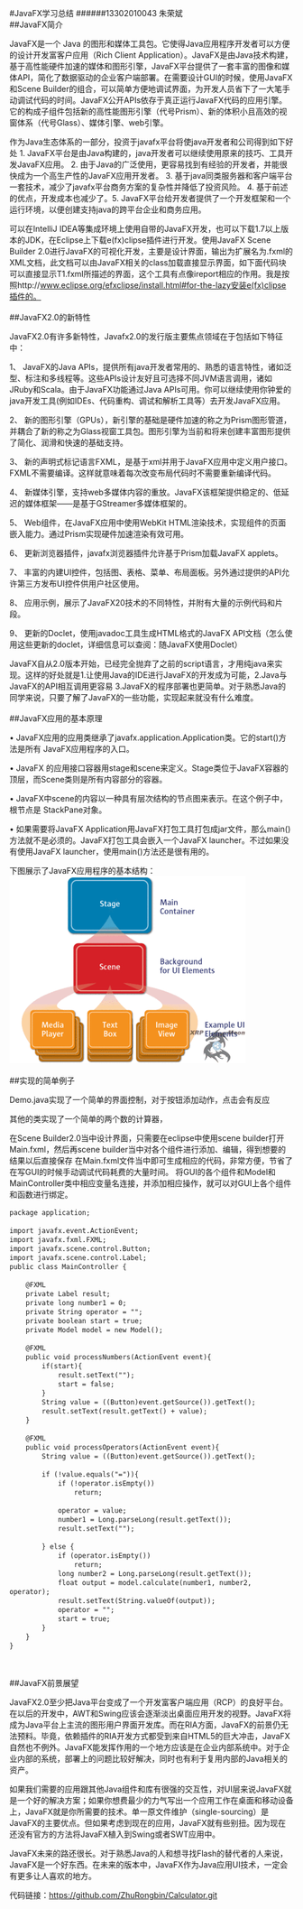 #JavaFX学习总结
######13302010043 朱荣斌
</br>
##JavaFX简介

JavaFX是一个 Java 的图形和媒体工具包。它使得Java应用程序开发者可以方便的设计开发富客户应用（Rich Client Application）。JavaFX是由Java技术构建，基于高性能硬件加速的媒体和图形引擎，JavaFX平台提供了一套丰富的图像和媒体API，简化了数据驱动的企业客户端部署。在需要设计GUI的时候，使用JavaFX和Scene Builder的组合，可以简单方便地调试界面，为开发人员省下了一大笔手动调试代码的时间。JavaFX公开APIs依存于真正运行JavaFX代码的应用引擎。它的构成子组件包括新的高性能图形引擎（代号Prism）、新的体积小且高效的视窗体系（代号Glass）、媒体引擎、web引擎。

作为Java生态体系的一部分，投资于javafx平台将使java开发者和公司得到如下好处 1. JavaFX平台是由Java构建的，java开发者可以继续使用原来的技巧、工具开发JavaFX应用。 2. 由于Java的广泛使用，更容易找到有经验的开发者，并能很快成为一个高生产性的JavaFX应用开发者。 3. 基于java同类服务器和客户端平台一套技术，减少了javafx平台商务方案的复杂性并降低了投资风险。 4. 基于前述的优点，开发成本也减少了。5. JavaFX平台给开发者提供了一个开发框架和一个运行环境，以便创建支持java的跨平台企业和商务应用。

可以在IntelliJ IDEA等集成环境上使用自带的JavaFX开发，也可以下载1.7以上版本的JDK，在Eclipse上下载e(fx)clipse插件进行开发。使用JavaFX Scene Builder 2.0进行JavaFX的可视化开发，主要是设计界面，输出为扩展名为.fxml的XML文档，此文档可以由JavaFX相关的class加载直接显示界面，如下面代码块可以直接显示T1.fxml所描述的界面，这个工具有点像ireport相应的作用。我是按照http://www.eclipse.org/efxclipse/install.html#for-the-lazy安装e(fx)clipse插件的。
</br></br>
##JavaFX2.0的新特性

JavaFX2.0有许多新特性，Javafx2.0的发行版主要焦点领域在于包括如下特征中：

1、 JavaFX的Java APIs，提供所有java开发者常用的、熟悉的语言特性，诸如泛型、标注和多线程等。这些APIs设计友好且可选择不同JVM语言调用，诸如JRuby和Scala。由于JavaFX功能通过Java APIs可用。你可以继续使用你钟爱的java开发工具(例如IDEs、代码重构、调试和解析工具等）去开发JavaFX应用。

2、	新的图形引擎（GPUs），新引擎的基础是硬件加速的称之为Prism图形管道，并耦合了新的称之为Glass视窗工具包。图形引擎为当前和将来创建丰富图形提供了简化、润滑和快速的基础支持。

3、	新的声明式标记语言FXML，是基于xml并用于JavaFX应用中定义用户接口。FXML不需要编译。这样就意味着每次改变布局代码时不需要重新编译代码。

4、	新媒体引擎，支持web多媒体内容的重放。JavaFX该框架提供稳定的、低延迟的媒体框架——是基于GStreamer多媒体框架的。

5、	Web组件，在JavaFX应用中使用WebKit HTML渲染技术，实现组件的页面嵌入能力。通过Prism实现硬件加速渲染有效可用。

6、	更新浏览器插件，javafx浏览器插件允许基于Prism加载JavaFX applets。

7、	丰富的内建UI控件，包括图、表格、菜单、布局面板。另外通过提供的API允许第三方发布UI控件供用户社区使用。

8、	应用示例，展示了JavaFX20技术的不同特性，并附有大量的示例代码和片段。

9、	更新的Doclet，使用javadoc工具生成HTML格式的JavaFX API文档（怎么使用这些更新的doclet，详细信息可以查阅：随JavaFX使用Doclet）

JavaFX自从2.0版本开始，已经完全抛弃了之前的script语言，才用纯java来实现。这样的好处就是1.让使用Java的IDE进行JavaFX的开发成为可能，2.Java与JavaFX的API相互调用更容易 3.JavaFX的程序部署也更简单。对于熟悉Java的同学来说，只要了解了JavaFX的一些功能，实现起来就没有什么难度。
</br></br>
##JavaFX应用的基本原理

• JavaFX应用的应用类继承了javafx.application.Application类。它的start()方法是所有 JavaFX应用程序的入口。

• JavaFX 的应用接口容器用stage和scene来定义。Stage类位于JavaFX容器的顶层，而Scene类则是所有内容部分的容器。

• JavaFX中scene的内容以一种具有层次结构的节点图来表示。在这个例子中，根节点是 StackPane对象。

• 如果需要将JavaFX Application用JavaFX打包工具打包成jar文件，那么main()方法就不是必须的。JavaFX打包工具会嵌入一个JavaFX launcher。不过如果没有使用JavaFX launcher，使用main()方法还是很有用的。

下图展示了JavaFX应用程序的基本结构：
</br>
![image](https://raw.githubusercontent.com/ZhuRongbin/adweb-/master/javafx-hierarchy.png)
</br></br>
##实现的简单例子

Demo.java实现了一个简单的界面控制，对于按钮添加动作，点击会有反应

其他的类实现了一个简单的两个数的计算器，

在Scene Builder2.0当中设计界面，只需要在eclipse中使用scene builder打开Main.fxml，然后再scene builder当中对各个组件进行添加、编辑，得到想要的结果以后直接保存
在Main.fxml文件当中即可生成相应的代码，非常方便，节省了在写GUI的时候手动调试代码耗费的大量时间。
将GUI的各个组件和Model和MainController类中相应变量名连接，并添加相应操作，就可以对GUI上各个组件和函数进行绑定。
</br>
```
package application;

import javafx.event.ActionEvent;
import javafx.fxml.FXML;
import javafx.scene.control.Button;
import javafx.scene.control.Label;
public class MainController {
	
	@FXML
	private Label result;
	private long number1 = 0;
	private String operator = "";
	private boolean start = true;
	private Model model = new Model();
	
	@FXML
	public void processNumbers(ActionEvent event){
		if(start){
			result.setText("");
			start = false;
		}
		String value = ((Button)event.getSource()).getText();
		result.setText(result.getText() + value);
	}
	
	@FXML
	public void processOperators(ActionEvent event){
		String value = ((Button)event.getSource()).getText();
		
		if (!value.equals("=")){
			if (!operator.isEmpty())
				return;
			
			operator = value;
			number1 = Long.parseLong(result.getText());
			result.setText("");
		
		} else {
			if (operator.isEmpty())
				return;
			long number2 = Long.parseLong(result.getText());
			float output = model.calculate(number1, number2, operator);
			result.setText(String.valueOf(output));
			operator = "";
			start = true;
		}
	}
}
```

</br></br>
##JavaFX前景展望

JavaFX2.0至少把Java平台变成了一个开发富客户端应用（RCP）的良好平台。在以后的开发中，AWT和Swing应该会逐渐淡出桌面应用开发的视野。JavaFX将成为Java平台上主流的图形用户界面开发库。而在RIA方面，JavaFX的前景仍无法预料。毕竟，依赖插件的RIA开发方式都受到来自HTML5的巨大冲击，JavaFX自然也不例外。JavaFX能发挥作用的一个地方应该是在企业内部系统中。对于企业内部的系统，部署上的问题比较好解决，同时也有利于复用内部的Java相关的资产。

如果我们需要的应用跟其他Java组件和库有很强的交互性，对UI层来说JavaFX就是一个好的解决方案；如果你想费最少的力气写出一个应用工作在桌面和移动设备上，JavaFX就是你所需要的技术。单一原文件维护（single-sourcing）是JavaFX的主要优点。但如果考虑到现在的应用，JavaFX就有些别扭。因为现在还没有官方的方法将JavaFX植入到Swing或者SWT应用中。

JavaFX未来的路还很长。对于熟悉Java的人和想寻找Flash的替代者的人来说，JavaFX是一个好东西。在未来的版本中，JavaFX作为Java应用UI技术，一定会有更多让人喜欢的地方。

代码链接：https://github.com/ZhuRongbin/Calculator.git
